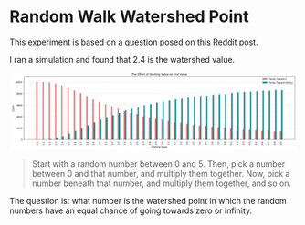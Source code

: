 # Random Walk Watershed Point

This experiment is based on a question posed on [this](https://www.reddit.com/r/mathriddles/comments/btoag5/a_random_walk_with_multiplication_finding_the/) Reddit post.

I ran a simulation and found that 2.4 is the watershed value. 

![alt text](https://github.com/kenchen10/random-walk-watershed/blob/master/watershed.JPG "Watershed Graph")

>Start with a random number between 0 and 5. Then, pick a number between 0 and that number, and multiply them together. Now, pick a number beneath that number, and multiply them together, and so on.

The question is: what number is the watershed point in which the random numbers have an equal chance of going towards zero or infinity.
